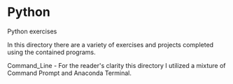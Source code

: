 # Python
Python exercises

In this directory there are a variety of exercises and projects completed using the contained programs. 

Command_Line - For the reader's clarity this directory I utilized a mixture of Command Prompt and Anaconda Terminal. 





